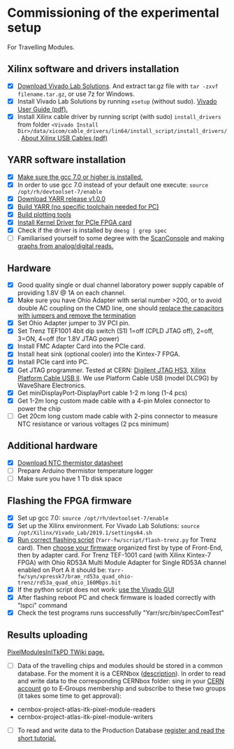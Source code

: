 Commissioning of the experimental setup
=======================================

For Travelling Modules.

Xilinx software and drivers installation
---------------------------------
- [x] [Download Vivado Lab Solutions](https://www.xilinx.com/support/download.html). And extract tar.gz file with ```tar -zxvf filename.tar.gz```, or use 7z for Windows.
- [x] Install Vivado Lab Solutions by running ```xsetup``` (without sudo). [Vivado User Guide (pdf).](https://www.xilinx.com/support/documentation/sw_manuals/xilinx2016_4/ug973-vivado-release-notes-install-license.pdf)
- [x] Install Xilinx cable driver by running script (with sudo) ```install_drivers``` from folder ```<Vivado Install
Dir>/data/xicom/cable_drivers/lin64/install_script/install_drivers/``` . [About Xilinx USB Cables (pdf)](https://www.xilinx.com/support/documentation/user_guides/ug344.pdf)

YARR software installation
--------------------------
- [x] [Make sure the gcc 7.0 or higher is installed.](https://yarr.readthedocs.io/en/latest/install/)
- [x] In order to use gcc 7.0 instead of your default one execute: ```source /opt/rh/devtoolset-7/enable```
- [x] [Download YARR release v1.0.0](https://gitlab.cern.ch/YARR/YARR/tree/v1.0.0)
- [x] [Build YARR (no specific toolchain needed for PC)](https://yarr.readthedocs.io/en/latest/install/)
- [x] [Build plotting tools](https://yarr.readthedocs.io/en/latest/rootscripts/)
- [x] [Install Kernel Driver for PCIe FPGA card](https://yarr.readthedocs.io/en/latest/kernel_driver/)
- [x] Check if the driver is installed by ```dmesg | grep spec```
- [ ] Familiarised yourself to some degree with the [ScanConsole](https://yarr.readthedocs.io/en/latest/scanconsole/) and making [graphs from analog/digital reads.](https://yarr.readthedocs.io/en/latest/rootscripts/)

Hardware
--------
- [x] Good quality single or dual channel laboratory power supply capable of providing 1.8V @ 1A on each channel.
- [x] Make sure you have Ohio Adapter with serial number >200, or to avoid double AC coupling on the CMD line, one should [replace the capacitors with jumpers and remove the termination](https://yarr.readthedocs.io/en/latest/pcie/)
- [x] Set Ohio Adapter jumper to 3V PCI pin.
- [x] Set Trenz TEF1001 4bit dip switch (S1) 1=off (CPLD JTAG off), 2=off, 3=ON, 4=off (for 1.8V JTAG power)
- [x] Install FMC Adapter Card into the PCIe card.
- [x] Install heat sink (optional cooler) into the Kintex-7 FPGA.
- [x] Install PCIe card into PC.
- [x] Get JTAG programmer. Tested at CERN: [Digilent JTAG HS3](https://www.digikey.com/product-detail/en/digilent-inc/210-299/1286-1047-ND/5015666), [Xilinx Platform Cable USB II](https://www.xilinx.com/products/boards-and-kits/hw-usb-ii-g.html). We use Platform Cable USB (model DLC9G) by WaveShare Electronics.
- [x] Get miniDisplayPort-DisplayPort cable 1-2 m long (1-4 pcs)
- [x] Get 1-2m long custom made cable with a 4-pin Molex connector to power the chip
- [ ] Get 20cm long custom made cable with 2-pins connector to measure NTC resistance or various voltages (2 pcs minimum)

Additional hardware
-------------------
- [x] [Download NTC thermistor datasheet](https://www.mouser.de/datasheet/2/362/ktthermistor-3035.pdf)
- [ ] Prepare Arduino thermistor temperature logger
- [ ] Make sure you have 1 Tb disk space

Flashing the FPGA firmware
--------------------------
- [x] Set up gcc 7.0: ```source /opt/rh/devtoolset-7/enable```
- [x] Set up the Xilinx environment. For Vivado Lab Solutions: ```source /opt/Xilinx/Vivado_Lab/2019.1/settings64.sh```
- [x] [Run correct flashing script](https://yarr.readthedocs.io/en/latest/pcie/) (```Yarr-fw/script/flash-trenz.py``` for Trenz card). Then [choose your firmware](https://yarr.readthedocs.io/en/latest/fw_guide/) organized first by type of Front-End, then by adapter card. For Trenz TEF-1001 card (with Xilinx Kintex-7 FPGA) with Ohio RD53A Multi Module Adapter for Single RD53A channel enabled on Port A it should be: ```Yarr-fw/syn/xpressk7/bram_rd53a_quad_ohio-trenz/rd53a_quad_ohio_160Mbps.bit```
- [x] If the python script does not work: [use the Vivado GUI](https://github.com/Yarr/Yarr-fw/blob/master/syn/xpressk7/README.md)
- [x] After flashing reboot PC and check firmware is loaded correctly with "lspci" command
- [x] Check the test programs runs successfully "Yarr/src/bin/specComTest"

Results uploading
-----------------
[PixelModulesInITkPD TWiki page.](https://twiki.cern.ch/twiki/bin/viewauth/Atlas/PixelModulesInITkPD)
- [ ] Data of the travelling chips and modules should be stored in a common database. For the moment it is a CERNbox ([description](https://travelling-module.readthedocs.io/en/latest/datastorage/)). In order to read and write data to the corresponding CERNbox folder: sing in your [CERN account](https://account.cern.ch/account/) go to E‑Groups membership and subscribe to these two groups (it takes some time to get approval):
 * cernbox-project-atlas-itk-pixel-module-readers
 * cernbox-project-atlas-itk-pixel-module-writers
- [ ] To read and write data to the Production Database [register and read the short tutorial.](https://gitlab.cern.ch/jpearkes/itkpd_tutorial/blob/master/README.md)
